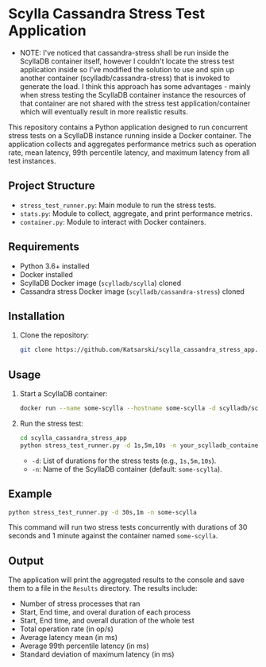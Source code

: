 # Scylla Cassandra Stress Test Application

- NOTE: I've noticed that cassandra-stress shall be run inside the ScyllaDB container itself, however I couldn't locate the stress test application inside so I've modified the solution to use and spin up another container (scylladb/cassandra-stress) that is invoked to generate the load. I think this approach has some advantages - mainly when stress testing the ScyllaDB container instance the resources of that container are not shared with the stress test application/container which will eventually result in more realistic results.

This repository contains a Python application designed to run concurrent stress tests on a ScyllaDB instance running inside a Docker container. The application collects and aggregates performance metrics such as operation rate, mean latency, 99th percentile latency, and maximum latency from all test instances.

## Project Structure

- `stress_test_runner.py`: Main module to run the stress tests.
- `stats.py`: Module to collect, aggregate, and print performance metrics.
- `container.py`: Module to interact with Docker containers.

## Requirements

- Python 3.6+ installed
- Docker installed
- ScyllaDB Docker image (`scylladb/scylla`) cloned
- Cassandra stress Docker image (`scylladb/cassandra-stress`) cloned

## Installation

1. Clone the repository:
    ```sh
    git clone https://github.com/Katsarski/scylla_cassandra_stress_app.git
    ```

## Usage

1. Start a ScyllaDB container:
    ```sh
    docker run --name some-scylla --hostname some-scylla -d scylladb/scylla --smp 1 --developer-mode 1
    ```

2. Run the stress test:
    ```sh
    cd scylla_cassandra_stress_app
    python stress_test_runner.py -d 1s,5m,10s -n your_scylladb_container_name
    ```

    - `-d`: List of durations for the stress tests (e.g., `1s,5m,10s`).
    - `-n`: Name of the ScyllaDB container (default: `some-scylla`).

## Example

```sh
python stress_test_runner.py -d 30s,1m -n some-scylla
```

This command will run two stress tests concurrently with durations of 30 seconds and 1 minute against the container named `some-scylla`.

## Output

The application will print the aggregated results to the console and save them to a file in the `Results` directory. The results include:

- Number of stress processes that ran
- Start, End time, and overal duration of each process
- Start, End time, and overall duration of the whole test
- Total operation rate (in op/s)
- Average latency mean (in ms)
- Average 99th percentile latency (in ms)
- Standard deviation of maximum latency (in ms)